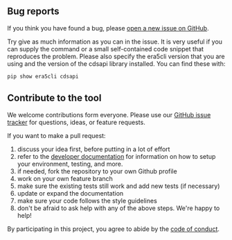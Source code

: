 ## Bug reports

If you think you have found a bug, please [open a new issue on GitHub](https://github.com/ewatercycle/era5cli/issues).

Try give as much information as you can in the issue. It is very useful if
you can supply the command or a small self-contained code snippet that
reproduces the problem. Please also specify the era5cli version that you are
using and the version of the cdsapi library installed. You can find these with:
```sh
pip show era5cli cdsapi
```

## Contribute to the tool

We welcome contributions form everyone. Please use our [GitHub issue
tracker](https://github.com/ewatercycle/era5cli/issues) for questions, ideas, or feature requests.

If you want to make a pull request:

1. discuss your idea first, before putting in a lot of effort
1. refer to the [developer documentation](https://era5cli.readthedocs.io/en/latest/general_development/) for information on how to setup your environment, testing, and more.
1. if needed, fork the repository to your own Github profile
1. work on your own feature branch
1. make sure the existing tests still work and add new tests (if necessary)
1. update or expand the documentation
1. make sure your code follows the style guidelines
1. don't be afraid to ask help with any of the above steps. We're happy to help!

By participating in this project, you agree to abide by the [code of
conduct](CODE_OF_CONDUCT.md).

